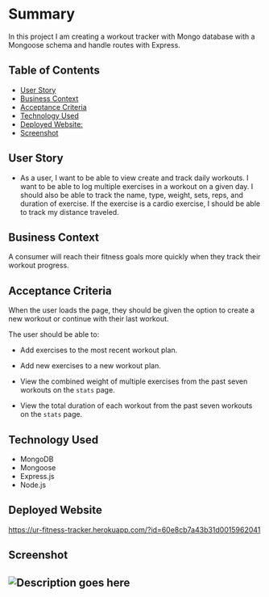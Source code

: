 # Summary

In this project I am creating a workout tracker with Mongo database with a Mongoose schema and handle routes with Express.
## Table of Contents
- [User Story](#userstory)
- [Business Context](#businesscontext)
- [Acceptance Criteria](#acceptancecriteria)
- [Technology Used](#technologyused)
- [Deployed Website:](#deployedwebsite)
- [Screenshot](#screenshot)


## User Story

* As a user, I want to be able to view create and track daily workouts. I want to be able to log multiple exercises in a workout on a given day. I should also be able to track the name, type, weight, sets, reps, and duration of exercise. If the exercise is a cardio exercise, I should be able to track my distance traveled.

## Business Context

A consumer will reach their fitness goals more quickly when they track their workout progress.

## Acceptance Criteria

When the user loads the page, they should be given the option to create a new workout or continue with their last workout.

The user should be able to:

  * Add exercises to the most recent workout plan.

  * Add new exercises to a new workout plan.

  * View the combined weight of multiple exercises from the past seven workouts on the `stats` page.

  * View the total duration of each workout from the past seven workouts on the `stats` page.

## Technology Used

  * MongoDB
  * Mongoose
  * Express.js
  * Node.js 

## Deployed Website

https://ur-fitness-tracker.herokuapp.com/?id=60e8cb7a43b31d0015962041

## Screenshot
## ![](.images/screenshot.PNG "Description goes here")
